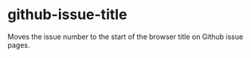 # github-issue-title
Moves the issue number to the start of the browser title on Github issue pages.
